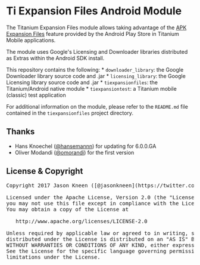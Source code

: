 # Ti Expansion Files Android Module

The Titanium Expansion Files module allows taking advantage of the [APK Expansion Files](http://developer.android.com/google/play/expansion-files.html) feature provided by the Android Play Store in Titanium Mobile applications.

The module uses Google's Licensing and Downloader libraries distributed as Extras within the Android SDK install.

This repository contains the following:
    * `downloader_library`: the Google Downloader library source code and .jar
    * `licensing_library`: the Google Licensing library source code and .jar
    * `tiexpansionfiles`: the Titanium/Android native module
    * `tiexpansiontest`: a Titanium mobile (classic) test application

For additional information on the module, please refer to the `README.md` file contained in the `tiexpansionfiles` project directory.

## Thanks

- Hans Knoechel ([@hansemannn](https://twitter.com/hansemannn)) for updating for 6.0.0.GA
- Oliver Modandi ([@omorandi](https://twitter.com/olivier_morandi)) for the first version

## License & Copyright

<pre>
Copyright 2017 Jason Kneen ([@jasonkneen](https://twitter.com/jasonkneen))

Licensed under the Apache License, Version 2.0 (the "License");
you may not use this file except in compliance with the License.
You may obtain a copy of the License at

   http://www.apache.org/licenses/LICENSE-2.0

Unless required by applicable law or agreed to in writing, software
distributed under the License is distributed on an "AS IS" BASIS,
WITHOUT WARRANTIES OR CONDITIONS OF ANY KIND, either express or implied.
See the License for the specific language governing permissions and
limitations under the License.
</pre>



